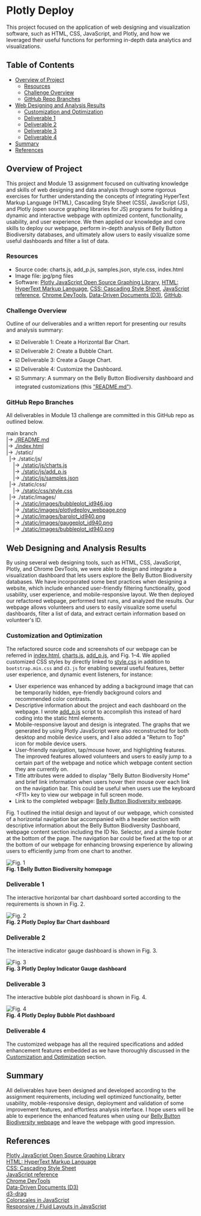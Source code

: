 # Plotly Deploy
This project focused on the application of web designing and visualization software, such as HTML, CSS, JavaScript, and Plotly, and how we leveraged their useful functions for performing in-depth data analytics and visualizations.

## Table of Contents
- [Overview of Project](#overview-of-project)
  - [Resources](#resources)
  - [Challenge Overview](#challenge-overview)
  - [GitHub Repo Branches](#github-repo-branches)
- [Web Designing and Analysis Results](#web-designing-and-analysis-results)
  - [Customization and Optimization](#customization-and-optimization)
  - [Deliverable 1](#deliverable-1)
  - [Deliverable 2](#deliverable-2)
  - [Deliverable 3](#deliverable-3)
  - [Deliverable 4](#deliverable-4)
- [Summary](#summary)
- [References](#references)

## Overview of Project
This project and Module 13 assignment focused on cultivating knowledge and skills of web designing and data analysis through some rigorous exercises for further understanding the concepts of integrating HyperText Markup Language (HTML), Cascading Style Sheet (CSS), JavaScript (JS), and Plotly (open source graphing libraries for JS) programs for building a dynamic and interactive webpage with optimized content, functionality, usability, and user experience. We then applied our knowledge and core skills to deploy our webpage, perform in-depth analysis of Belly Button Biodiversity databases, and ultimately allow users to easily visualize some useful dashboards and filter a list of data.

### Resources
- Source code: charts.js, add_p.js, samples.json, style.css, index.html
- Image file: jpg/png files
- Software: [Plotly JavaScript Open Source Graphing Library](https://plotly.com/javascript/), [HTML: HyperText Markup Language](https://developer.mozilla.org/en-US/docs/Web/HTML), [CSS: Cascading Style Sheet](https://developer.mozilla.org/en-US/docs/Web/CSS), [JavaScript reference](https://developer.mozilla.org/en-US/docs/Web/JavaScript/Reference), [Chrome DevTools](https://developer.chrome.com/docs/devtools/overview/), [Data-Driven Documents (D3)](https://d3js.org/), [GitHub](https://github.com/).

### Challenge Overview
Outline of our deliverables and a written report for presenting our results and analysis summary:

- ☑️ Deliverable 1: Create a Horizontal Bar Chart.
- ☑️ Deliverable 2: Create a Bubble Chart.
- ☑️ Deliverable 3: Create a Gauge Chart.
- ☑️ Deliverable 4: Customize the Dashboard.
- ☑️ Summary: A summary on the Belly Button Biodiversity dashboard and integrated customizations (this ["README.md"](./README.md)).

### GitHub Repo Branches
All deliverables in Module 13 challenge are committed in this GitHub repo as outlined below.  

main branch  
|&rarr; [./README.md](./README.md)  
|&rarr; [./index.html](./index.html)  
|&rarr; ./static/  
  &nbsp; |&rarr; ./static/js/  
    &emsp; |&rarr; [./static/js/charts.js](./static/js/charts.js)  
    &emsp; |&rarr; [./static/js/add_p.js](./static/js/add_p.js)  
    &emsp; |&rarr; [./static/js/samples.json](./static/js/samples.json)  
  &nbsp; |&rarr; ./static/css/  
    &emsp; |&rarr; [./static/css/style.css](./static/css/style.css)  
  &nbsp; |&rarr; ./static/images/  
    &emsp; |&rarr; [./static/images/bubbleplot_id946.jpg](./static/images/bubbleplot_id946.jpg)  
    &emsp; |&rarr; [./static/images/plotlydeploy_webpage.png](./static/images/plotlydeploy_webpage.png)  
    &emsp; |&rarr; [./static/images/barplot_id940.png](./static/images/barplot_id940.png)  
    &emsp; |&rarr; [./static/images/gaugeplot_id940.png](./static/images/gaugeplot_id940.png)  
    &emsp; |&rarr; [./static/images/bubbleplot_id940.png](./static/images/bubbleplot_id940.png)  

## Web Designing and Analysis Results
By using several web designing tools, such as HTML, CSS, JavaScript, Plotly, and Chrome DevTools, we were able to design and integrate a visualization dashboard that lets users explore the Belly Button Biodiversity databases. We have incorporated some best practices when designing a website, which include enhanced user-friendly filtering functionality, good usability, user experience, and mobile-responsive layout. We then deployed our refactored webpage, performed test runs, and analyzed the results. Our webpage allows volunteers and users to easily visualize some useful dashboards, filter a list of data, and extract certain information based on volunteer's ID.

### Customization and Optimization
The refactored source code and screenshots of our webpage can be referred in [index.html](./index.html), [charts.js](./static/js/charts.js), [add_p.js](./static/js/add_p.js), and Fig. 1&ndash;4. We applied customized CSS styles by directly linked to [style.css](./static/css/style.css) in addition to `bootstrap.min.css` and `d3.js` for enabling several useful features, better user experience, and dynamic event listeners, for instance:

- User experience was enhanced by adding a background image that can be temporarily hidden, eye-friendly background colors and recommended color contrasts.
- Descriptive information about the project and each dashboard on the webpage. I wrote [add_p.js](./static/js/add_p.js) script to accomplish this instead of hard coding into the static html elements.
- Mobile-responsive layout and design is integrated. The graphs that we generated by using Plotly JavaScript were also reconstructed for both desktop and mobile device users, and I also added a "Return to Top" icon for mobile device users.
- User-friendly navigation, tap/mouse hover, and highlighting features. The improved features allowed volunteers and users to easily jump to a certain part of the webpage and notice which webpage content section they are currently on.
- Title attributes were added to display "Belly Button Biodiversity Home" and brief link information when users hover their mouse over each link on the navigation bar. This could be useful when users use the keyboard \<F11\> key to view our webpage in full screen mode.
- Link to the completed webpage: <a href="https://ats-tandjoeng7.github.io/plotlydeploy/" target="_blank">Belly Button Biodiversity webpage</a>.

Fig. 1 outlined the initial design and layout of our webpage, which consisted of a horizontal navigation bar accompanied with a header section with descriptive information about the Belly Button Biodiversity Dashboard, webpage content section including the ID No. Selector, and a simple footer at the bottom of the page. The navigation bar could be fixed at the top or at the bottom of our webpage for enhancing browsing experience by allowing users to efficiently jump from one chart to another.

![Fig. 1](./static/images/plotlydeploy_webpage.png 'Fig. 1 Belly Button Biodiversity homepage')\
**Fig. 1 Belly Button Biodiversity homepage**

### Deliverable 1
The interactive horizontal bar chart dashboard sorted according to the requirements is shown in Fig. 2.

![Fig. 2](./static/images/barplot_id940.png 'Fig. 2 Plotly Deploy Bar Chart dashboard')\
**Fig. 2 Plotly Deploy Bar Chart dashboard**

### Deliverable 2
The interactive indicator gauge dashboard is shown in Fig. 3.

![Fig. 3](./static/images/gaugeplot_id940.png 'Fig. 3 Plotly Deploy Indicator Gauge dashboard')\
**Fig. 3 Plotly Deploy Indicator Gauge dashboard**

### Deliverable 3
The interactive bubble plot dashboard is shown in Fig. 4.

![Fig. 4](./static/images/bubbleplot_id940.png 'Fig. 4 Plotly Deploy Bubble Plot dashboard')\
**Fig. 4 Plotly Deploy Bubble Plot dashboard**

### Deliverable 4
The customized webpage has all the required specifications and added enhancement features embedded as we have thoroughly discussed in the [Customization and Optimization](#customization-and-optimization) section.

## Summary
All deliverables have been designed and developed according to the assignment requirements, including well optimized functionality, better usability, mobile-responsive design, deployment and validation of some improvement features, and effortless analysis interface. I hope users will be able to experience the enhanced features when using our <a href="https://ats-tandjoeng7.github.io/plotlydeploy/" target="_blank">Belly Button Biodiversity webpage</a> and leave the webpage with good impression.

## References
[Plotly JavaScript Open Source Graphing Library](https://plotly.com/javascript/)\
[HTML: HyperText Markup Language](https://developer.mozilla.org/en-US/docs/Web/HTML)\
[CSS: Cascading Style Sheet](https://developer.mozilla.org/en-US/docs/Web/CSS)\
[JavaScript reference](https://developer.mozilla.org/en-US/docs/Web/JavaScript/Reference)\
[Chrome DevTools](https://developer.chrome.com/docs/devtools/overview/)\
[Data-Driven Documents (D3)](https://d3js.org/)\
[d3-drag](https://github.com/d3/d3-drag/blob/main/README.md#drag_on)\
[Colorscales in JavaScript](https://plotly.com/javascript/colorscales/#earth-colorscale)\
[Responsive / Fluid Layouts in JavaScript](https://plotly.com/javascript/responsive-fluid-layout/)
